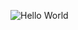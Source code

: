 ![Hello World](https://user-images.githubusercontent.com/56745829/135698200-7efa38f5-1d85-43f4-8c69-6ab1fca06ba8.png)
